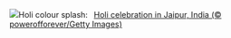 ![](https://www.bing.com/th?id=OHR.HoliColors_EN-GB1907650380_UHD.jpg&w=1000)Holi colour splash:&nbsp;&ensp;[Holi celebration in Jaipur, India (© powerofforever/Getty Images)](https://www.bing.com/th?id=OHR.HoliColors_EN-GB1907650380_UHD.jpg)
<br><br/>
